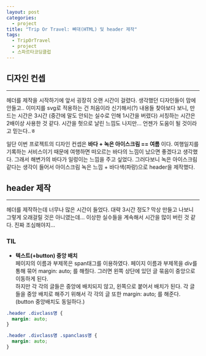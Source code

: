 ```yaml
---
layout: post
categories:
  - project
title: "Trip Or Travel: 뼈대(HTML) 및 header 제작"
tags:
  - TripOrTravel
  - project
  - 스파르타코딩클럽
---
```

## __디자인 컨셉__
---
헤더를 제작을 시작하기에 앞서 굉장히 오랜 시간이 걸렸다. 생각했던 디자인들이 맘에 안들고.. 이미지를 svg로 적용하는 건 처음이라 신기해서(?) 내용들 찾아보다 보니, 만드는 시간은 3시간 (중간에 말도 안되는 실수로 인해 1시간을 버렸다) 서칭하는 시간은 2배이상 사용한 것 같다. 시간을 헛으로 날린 느낌도 나지만... 언젠가 도움이 될 것이라고 믿는다..ㅎ  

일단 이번 프로젝트의 디자인 컨셉은 __바다 + 녹은 아이스크림 == 여름__ 이다. 여행일지를 기록하는 서비스이기 때문에 여행하면 떠오르는 바다의 느낌이 났으면 좋겠다고 생각했다. 그래서 해변가의 바다가 일렁이는 느낌을 주고 싶었다. 그러다보니 녹은 아이스크림 같다는 생각이 들어서 아이스크림 녹은 느낌 + 바다색(파랑)으로 header을 제작했다.

## __header 제작__
---
헤더를 제작하는데 너무나 많은 시간이 들었다. 대략 3시간 정도? 막상 만들고 나보니 그렇게 오래걸릴 것은 아니였는데... 이상한 실수들을 계속해서 시간을 많이 버린 것 같다. 진짜 조심해야지...

### __TIL__
+ __텍스트(+button) 중앙 배치__  
페이지의 이름과 부제목은 span태그를 이용하였다. 페이지 이름과 부제목을 div를 통해 묶어 margin: auto; 를 해줬다. 그러면 왼쪽 상단에 있던 글 묶음이 중앙으로 이동하게 된다.   
하지만 각 각의 글들은 중앙에 배치되지 않고, 왼쪽으로 붙어서 배치가 된다. 각 글들을 중앙 배치로 해주기 위해서 각 각의 글 또한 margin: auto; 를 해준다. (button 중앙배치도 동일하다.) 
```css
.header .divclass명 {
  margin: auto;
}

.header .divclass명 .spanclass명 {
  margin: auto;
}
```   